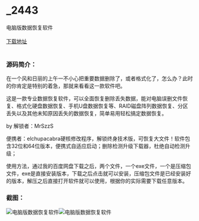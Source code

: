 # _2443
电脑版数据恢复软件
<br/></br>
[下载地址](https://www.uuid2.com/2443.html "下载地址")
<br/></br>
<h3>源码简介：</h3>
<p>在一个风和日丽的上午一不小心把重要数据删除了，或者格式化了，怎么办？此时的你肯定是特别的着急，那就来看看这一款软件吧。<p>
<p>这是一款专业数据恢复软件，可以全面恢复删除丢失数据，能对电脑误删文件恢复、格式化硬盘数据恢复、手机U盘数据恢复等、RAID磁盘阵列数据恢复、分区丢失以及其他未知原因丢失的数据恢复，简单易用轻松搞定数据恢复。<p>
<p>by 解锁者：MrSzzS<p>
<p>便携者：elchupacabra硬核修改程序，解锁终身技术版，可恢复大文件！软件包含32位和64位版本，便携式自适应启动；删除检测升级下载器，杜绝自动检测升级；<p>
<p>使用方法，通过我的百度网盘下载之后，两个文件，一个exe文件，一个是压缩包文件，exe是直接安装版本，下载之后点击就可以安装，压缩包文件是已经安装好的版本，解压之后直接打开软件就可以使用，根据你的实际需要下载任意版本。<p>
<h3>截图：</h3>
<img src="https://www.uuid2.com/wp-content/uploads/img/202107/e32c45d742.jpg" alt="电脑版数据恢复软件"><img src="https://www.uuid2.com/wp-content/uploads/img/202107/4cb8acd198.jpg" alt="电脑版数据恢复软件">
